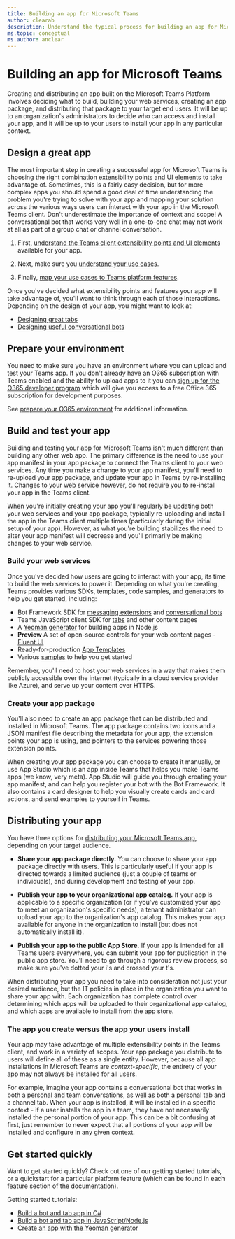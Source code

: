 ```yaml
---
title: Building an app for Microsoft Teams
author: clearab
description: Understand the typical process for building an app for Microsoft Teams.
ms.topic: conceptual
ms.author: anclear
---
```

# Building an app for Microsoft Teams

Creating and distributing an app built on the Microsoft Teams Platform involves deciding what to build, building your web services, creating an app package, and distributing that package to your target end users. It will be up to an organization's administrators to decide who can access and install your app, and it will be up to your users to install your app in any particular context.

## Design a great app

The most important step in creating a successful app for Microsoft Teams is choosing the right combination extensibility points and UI elements to take advantage of. Sometimes, this is a fairly easy decision, but for more complex apps you should spend a good deal of time understanding the problem you're trying to solve with your app and mapping your solution across the various ways users can interact with your app in the Microsoft Teams client. Don't underestimate the importance of context and scope! A conversational bot that works very well in a one-to-one chat may not work at all as part of a group chat or channel conversation.

1. First, [understand the Teams client extensibility points and UI elements](~/concepts/extensibility-points.md) available for your app.

2. Next, make sure you [understand your use cases](~/concepts/design/understand-use-cases.md).

3. Finally, [map your use cases to Teams platform features](~/concepts/design/map-use-cases.md).

Once you've decided what extensibility points and features your app will take advantage of, you'll want to think through each of those interactions. Depending on the design of your app, you might want to look at:

* [Designing great tabs](~/tabs/design/tabs.md)
* [Designing useful conversational bots](~/bots/design/bots.md)

## Prepare your environment

You need to make sure you have an environment where you can upload and test your Teams app. If you don't already have an O365 subscription with Teams enabled and the ability to upload apps to it you can [sign up for the O365 developer program](https://developer.microsoft.com/microsoft-365/dev-program) which will give you access to a free Office 365 subscription for development purposes.

See [prepare your O365 environment](~/concepts/build-and-test/prepare-your-o365-tenant.md) for additional information.

## Build and test your app

Building and testing your app for Microsoft Teams isn't much different than building any other web app. The primary difference is the need to use your app manifest in your app package to connect the Teams client to your web services. Any time you make a change to your app manifest, you'll need to re-upload your app package, and update your app in Teams by re-installing it. Changes to your web service however, do not require you to re-install your app in the Teams client.

When you're initially creating your app you'll regularly be updating both your web services and your app package, typically re-uploading and install the app in the Teams client multiple times (particularly during the initial setup of your app). However, as what you're building stabilizes the need to alter your app manifest will decrease and you'll primarily be making changes to your web service.

### Build your web services

Once you've decided how users are going to interact with your app, its time to build the web services to power it. Depending on what you're creating, Teams provides various SDKs, templates, code samples, and generators to help you get started, including:

* Bot Framework SDK for [messaging extensions](~/messaging-extensions/what-are-messaging-extensions.md) and [conversational bots](~/bots/what-are-bots.md)
* Teams JavaScript client SDK for [tabs](~/tabs/what-are-tabs.md) and other content pages
* A [Yeoman generator](~/tutorials/get-started-yeoman.md) for building apps in Node.js
* **Preview** A set of open-source controls for your web content pages - [Fluent UI](https://microsoft.github.io/fluent-ui-react/)
* Ready-for-production [App Templates](~/samples/app-templates.md)
* Various [samples](~/samples/code-samples.md) to help you get started

Remember, you'll need to host your web services in a way that makes them publicly accessible over the internet (typically in a cloud service provider like Azure), and serve up your content over HTTPS.

### Create your app package

You'll also need to create an app package that can be distributed and installed in Microsoft Teams. The app package contains two icons and a JSON manifest file describing the metadata for your app, the extension points your app is using, and pointers to the services powering those extension points.

When creating your app package you can choose to create it manually, or use App Studio which is an app inside Teams that helps you make Teams apps (we know, very meta). App Studio will guide you through creating your app manifest, and can help you register your bot with the Bot Framework. It also contains a card designer to help you visually create cards and card actions, and send examples to yourself in Teams.

## Distributing your app

You have three options for [distributing your Microsoft Teams app](~/concepts/deploy-and-publish/apps-publish.md), depending on your target audience.

* **Share your app package directly.** You can choose to share your app package directly with users. This is particularly useful if your app is directed towards a limited audience (just a couple of teams or individuals), and during development and testing of your app.
  
* **Publish your app to your organizational app catalog.** If your app is applicable to a specific organization (or if you've customized your app to meet an organization's specific needs), a tenant administrator can upload your app to the organization's app catalog. This makes your app available for anyone in the organization to install (but does not automatically install it).
  
* **Publish your app to the public App Store.** If your app is intended for all Teams users everywhere, you can submit your app for publication in the public app store. You'll need to go through a rigorous review process, so make sure you've dotted your i's and crossed your t's.

When distributing your app you need to take into consideration not just your desired audience, but the IT policies in place in the organization you want to share your app with. Each organization has complete control over determining which apps will be uploaded to their organizational app catalog, and which apps are available to install from the app store.

### The app you create versus the app your users install

Your app may take advantage of multiple extensibility points in the Teams client, and work in a variety of scopes. Your app package you distribute to users will define all of these as a single entity. However, because all app installations in Microsoft Teams are *context-specific*, the entirety of your app may not always be installed for all users.

For example, imagine your app contains a conversational bot that works in both a personal and team conversations, as well as both a personal tab and a channel tab. When your app is installed, it will be installed in a specific context - if a user installs the app in a team, they have not necessarily installed the personal portion of your app. This can be a bit confusing at first, just remember to never expect that all portions of your app will be installed and configure in any given context.

## Get started quickly

Want to get started quickly? Check out one of our getting started tutorials, or a quickstart for a particular platform feature (which can be found in each feature section of the documentation).

Getting started tutorials:

* [Build a bot and tab app in C#](~/tutorials/get-started-dotnet-app-studio.md)
* [Build a bot and tab app in JavaScript/Node.js](~/tutorials/get-started-nodejs-app-studio.md)
* [Create an app with the Yeoman generator](~/tutorials/get-started-yeoman.md)
